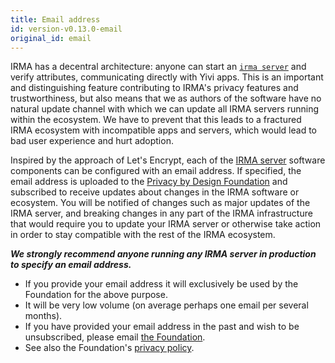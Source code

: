 ```yaml
---
title: Email address
id: version-v0.13.0-email
original_id: email
---
```


IRMA has a decentral architecture: anyone can start an [`irma server`](irma-server.md) and verify attributes, communicating directly with Yivi apps. This is an important and distinguishing feature contributing to IRMA's privacy features and trustworthiness, but also means that we as authors of the software have no natural update channel with which we can update all IRMA servers running within the ecosystem. We have to prevent that this leads to a fractured IRMA ecosystem with incompatible apps and servers, which would lead to bad user experience and hurt adoption.

Inspired by the approach of Let's Encrypt, each of the [IRMA server](what-is-irma.md#irma-servers) software components can be configured with an email address. If specified, the email address is uploaded to the [Privacy by Design Foundation](https://privacybydesign.foundation/) and subscribed to receive updates about changes in the IRMA software or ecosystem. You will be notified of changes such as major updates of the IRMA server, and breaking changes in any part of the IRMA infrastructure that would require you to update your IRMA server or otherwise take action in order to stay compatible with the rest of the IRMA ecosystem.

***We strongly recommend anyone running any IRMA server in production to specify an email address.***

 * If you provide your email address it will exclusively be used by the Foundation for the above purpose.
 * It will be very low volume (on average perhaps one email per several months).
 * If you have provided your email address in the past and wish to be unsubscribed, please email [the Foundation](https://privacybydesign.foundation/contact-en/).
 * See also the Foundation's [privacy policy](https://privacybydesign.foundation/privacy-policy-en/).

